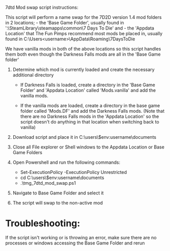 7dtd Mod swap script instructions: 

This script will perform a name swap for the 7D2D version 1.4 mod folders in 2 locations;
	- the 'Base Game Folder', usually found in '<Some Letter>:\SteamLibrary\steamapps\common\7 Days To Die\'
	and 
	- the 'Appdata Location' that The Fun Pimps recommend most mods be placed in, usually found in C:\Users\<username>\AppData\Roaming\7DaysToDie
	
We have vanilla mods in both of the above locations so this script handles them both even though the Darkness Falls mods are all in the 'Base Game folder'
	
1) Determine which mod is currently loaded and create the necessary additional directory

	- If Darkness Falls is loaded, create a directory in the 'Base Game Folder' and 'Appdata Location' called 'Mods.vanilla' and add the vanilla mods.
	
	- If the vanilla mods are loaded, create a directory in the base game folder called 'Mods.DF' and add the Darkness Falls mods. (Note that there are no Darkness Falls mods in the 'Appdata Location' so the script doesn't do anything in that location when switching back to vanilla)

2) Download script and place it in C:\users\\$env:username\documents

3) Close all File explorer or Shell windows to the Appdata Location or Base Game Folders

4) Open Powershell and run the following commands:

	- Set-ExecutionPolicy -ExecutionPolicy Unrestricted
	- cd C:\users\\$env:username\documents
	- .\tmg_7dtd_mod_swap.ps1

5) Navigate to Base Game Folder and select it 
6) The script will swap to the non-active mod 

# Troubleshooting: 

If the script isn't working or is throwing an error, make sure there are no processes or windows accessing the Base Game Folder and rerun
